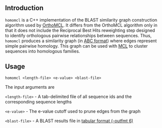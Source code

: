 ## Introduction

`homomcl` is a C++ implementation of the BLAST similarity graph construction algorithm used by [OrthoMCL](https://github.com/stajichlab/OrthoMCL). It differs from the OrthoMCL algorithm only in that it does not include the Reciprocal Best Hits reweighting step designed to identify orthologous pairwise relationships between sequences. Thus, `homomcl` produces a similarity graph (in [ABC format](https://micans.org/mcl/man/mcl.html#started)) where edges represent simple pairwise homology. This graph can be used with [MCL](https://micans.org/mcl/) to cluster sequences into homologous families.

## Usage

`homomcl <length-file> <e-value> <blast-file>`

The input arguments are

`<length-file>` - A tab-delimited file of all sequence ids and the corresponding sequence lengths

`<e-value>` - The e-value cutoff used to prune edges from the graph

`<blast-file>` - A BLAST results file in [tabular format (-outfmt 6)](https://github.com/seqan/lambda/wiki/BLAST-Output-Formats)
